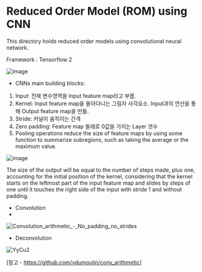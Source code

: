 # Reduced Order Model (ROM) using CNN
This directory holds reduced order models using convolutional neural network.

Framework : Tensorflow 2

![image](https://user-images.githubusercontent.com/16720947/179875607-ed424ec3-868c-4ce7-acae-17c05b3f3d24.png)

- CNNs main building blocks:
1) Input: 전체 변수영역을 Input feature map라고 부름.
2) Kernel: Input feature map을 돌아다니는 그림자 사각요소. Input과의 연산을 통해 Output feature map을 만듦.
3) Stride: 커널이 움직이는 간격
4) Zero padding: Feature map 둘레로 0값을 가지는 Layer 갯수
5) Pooling operations reduce the size of feature maps by using some function to summarize subregions, such as taking the average or the maximum value.

![image](https://user-images.githubusercontent.com/16720947/179882532-e189f4e2-c4dd-461a-9879-2f3050e76031.png)

The size of the output will be equal to the number of steps made, plus one, accounting for the initial position of the kernel, considering that the kernel starts on the leftmost part of the input feature map and slides by steps of one until it touches the right side of the input with stride 1 and without padding.

- Convolution
- 
![Convolution_arithmetic_-_No_padding_no_strides](https://user-images.githubusercontent.com/16720947/179883147-a1cd71f7-13f0-4266-8e59-e8bc44c7edcc.gif)

- Deconvolution


![YyCu2](https://user-images.githubusercontent.com/16720947/179883158-9fb7a660-fda8-42d9-8eec-bf1b90b87dc6.gif)

[참고 - https://github.com/vdumoulin/conv_arithmetic]

